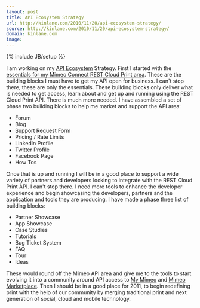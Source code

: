 ```yaml
---
layout: post
title: API Ecosystem Strategy
url: http://kinlane.com/2010/11/20/api-ecosystem-strategy/
source: http://kinlane.com/2010/11/20/api-ecosystem-strategy/
domain: kinlane.com
image: 
---
```

{% include JB/setup %}<p><!DOCTYPE html PUBLIC "-//W3C//DTD XHTML 1.0 Transitional//EN"
    "http://www.w3.org/TR/xhtml1/DTD/xhtml1-transitional.dtd">
<html xmlns="http://www.w3.org/1999/xhtml">
  <head>
    <title></title>
  </head>
  <body>
    I am working on my <a href="http://www.apievangelist.com/ecosystem.php" target="_blank">API Ecosystem</a> Strategy. First I started with the <a href=
    "http://www.kinlane.com/2010/11/essentials-for-my-rest-print-api-area/" target="_blank">essentials for my Mimeo Connect REST Cloud Print area</a>. These are the building blocks I must have to get
    my API open for business. I can't stop there, these are only the essentials. These building blocks only deliver what is needed to get access, learn about and get up and running using the REST
    Cloud Print API. There is much more needed. I have assembled a set of phase two building blocks to help me market and support the API area:
    <ul class="mainlist">
      <li>Forum
      </li>
      <li>Blog
      </li>
      <li>Support Request Form
      </li>
      <li>Pricing / Rate Limits
      </li>
      <li>LinkedIn Profile
      </li>
      <li>Twitter Profile
      </li>
      <li>Facebook Page
      </li>
      <li>How Tos
      </li>
    </ul>Once that is up and running I will be in a good place to support a wide variety of partners and developers looking to integrate with the REST Cloud Print API. I can't stop there. I need more
    tools to enhance the developer experience and begin showcasing the developers, partners and the application and tools they are producing. I have made a phase three list of building blocks:
    <ul class="mainlist">
      <li>Partner Showcase
      </li>
      <li>App Showcase
      </li>
      <li>Case Studies
      </li>
      <li>Tutorials
      </li>
      <li>Bug Ticket System
      </li>
      <li>FAQ
      </li>
      <li>Tour
      </li>
      <li>Ideas
      </li>
    </ul>These would round off the Mimeo API area and give me to the tools to start evolving it into a community around API access to <a href="http://my.mimeo.com" target="_blank">My Mimeo</a> and
    <a href="http://www.mimeo.com/solutions/mimeo-marketplace.php" target="_blank">Mimeo Marketplace</a>. Then I should be in a good place for 2011, to begin redefining print with the help of our
    community by merging traditional print and next generation of social, cloud and mobile technology.
  </body>
</html></p>
